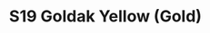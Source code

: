 ---
title: S19 Goldak Yellow (Gold)
permalink: "/teams/gold"
members:
- Peter Adams
- Gary Campagna
- JC Chiuco
- Andrew Fitzsimmons
- Joe Heron (Captain)
- Dominique Johnson
- Dom Merlino
- Bernard Mungin
- Joseph Owens
- Garrett Schiponi
- Patrick Shilo (QB)
- Alex Shockley
- DeWayne Alexander
teamid: 7031
name: S19 Goldak Yellow
color: Gold
division: ''
---